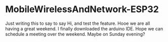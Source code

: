 # MobileWirelessAndNetwork-ESP32
Just writing this to say to say Hi, and test the feature. Hooe we are all having a great weekend.
I finally downloaded the arduino IDE. Hope we can schedule a meeting over the weekend.
Maybe on Sunday evening?
